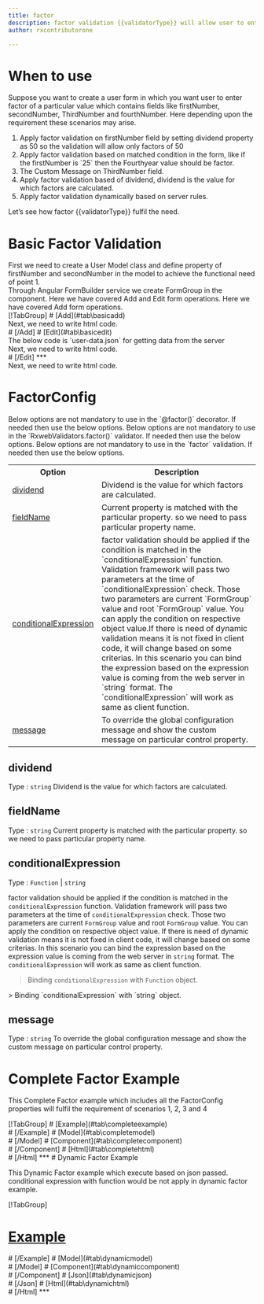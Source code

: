 ```yaml
---
title: factor 
description: factor validation {{validatorType}} will allow user to enter factor of a number which is called dividend.
author: rxcontributorone

---
```

# When to use
Suppose you want to create a user form in which you want user to enter factor of a particular value which contains fields like firstNumber, secondNumber, ThirdNumber and fourthNumber. Here depending upon the requirement these scenarios may arise.
<ol>
   <li>Apply factor validation on firstNumber field by setting  dividend property as 50 so the validation will allow only factors of 50</li>
   <li>Apply factor validation based on matched condition in the form, like if the firstNumber  is `25` then the Fourthyear value should be factor.</li>
   <li>The Custom Message on ThirdNumber field.</li>
   <li>Apply factor validation based of dividend, dividend is the value for which factors are calculated.</li>
   <data-scope scope="['decorator','validator']">
   <li>Apply factor validation dynamically based on server rules.</li>
   </data-scope>
</ol>
Let’s see how factor {{validatorType}} fulfil the need.

# Basic Factor Validation

<data-scope scope="['decorator','template-driven']">
First we need to create a User Model class and define property of firstNumber and secondNumber in the model to achieve the functional need of point 1.
<div component="app-code" key="factor-add-model"></div> 
</data-scope>
Through Angular FormBuilder service we create FormGroup in the component.
<data-scope scope="['decorator']">
Here we have covered Add and Edit form operations. 
</data-scope>

<data-scope scope="['validator','template-driven']">
Here we have covered Add form operations. 
</data-scope>

<data-scope scope="['decorator']">
<div component="app-tabs" key="basic-operations"></div>
[!TabGroup]
# [Add](#tab\basicadd)
<div component="app-code" key="factor-add-component"></div> 
Next, we need to write html code.
<div component="app-code" key="factor-add-html"></div> 
<div component="app-example-runner" ref-component="app-factor-add"></div>
# [/Add]
# [Edit](#tab\basicedit)
<div component="app-code" key="factor-edit-component"></div> 
The below code is `user-data.json` for getting data from the server
<div component="app-code" key="data-json"></div> 
Next, we need to write html code.
<div component="app-code" key="factor-edit-html"></div> 
<div component="app-example-runner" ref-component="app-factor-edit"></div>
# [/Edit]
***
</data-scope>

<data-scope scope="['validator','template-driven']">
<div component="app-code" key="factor-add-component"></div> 
Next, we need to write html code.
<div component="app-code" key="factor-add-html"></div> 
<div component="app-example-runner" ref-component="app-factor-add"></div>
</data-scope>

# FactorConfig
<data-scope scope="['decorator']">
Below options are not mandatory to use in the `@factor()` decorator. If needed then use the below options.
</data-scope>
<data-scope scope="['validator']">
Below options are not mandatory to use in the `RxwebValidators.factor()` validator. If needed then use the below options.
</data-scope>
<data-scope scope="['template-driven']">
Below options are not mandatory to use in the `factor` validation. If needed then use the below options.
</data-scope>

<table class="table table-bordered table-striped">
<tr><th>Option</th><th>Description</th></tr>
<tr><td><a href="#dividend" (click)='scrollTo("#dividend")' title="dividend">dividend</a></td><td>Dividend is the value for which factors are calculated.</td></tr>
<tr><td><a href="#fieldName" (click)='scrollTo("#fieldName")' title="fieldName">fieldName</a></td><td>Current property is matched with the particular property. so we need to pass particular property name.</td></tr>
<tr><td><a href="#conditionalExpression" (click)='scrollTo("#conditionalExpression")' title="conditionalExpression">conditionalExpression</a></td><td>factor validation should be applied if the condition is matched in the `conditionalExpression` function. Validation framework will pass two parameters at the time of `conditionalExpression` check. Those two parameters are current `FormGroup` value and root `FormGroup` value. You can apply the condition on respective object value.If there is need of dynamic validation means it is not fixed in client code, it will change based on some criterias. In this scenario you can bind the expression based on the expression value is coming from the web server in `string` format. The `conditionalExpression` will work as same as client function.</td></tr>
<tr><td><a href="#message" (click)='scrollTo("#message")' title="message">message</a></td><td>To override the global configuration message and show the custom message on particular control property.</td></tr>
</table>

## dividend 
Type :  `string` 
 Dividend is the value for which factors are calculated.

<div component="app-code" key="factor-dividendExample-model"></div> 
<div component="app-example-runner" ref-component="app-factor-dividend" title="factor {{validatorType}} with dividend" key="dividend"></div>

## fieldName 
Type :  `string` 
Current property is matched with the particular property. so we need to pass particular property name.

<div component="app-code" key="factor-fieldNameExample-model"></div> 
<div component="app-example-runner" ref-component="app-factor-fieldName" title="factor {{validatorType}} with fieldName" key="fieldName"></div>

## conditionalExpression 
Type :  `Function`  |  `string` 

factor validation should be applied if the condition is matched in the `conditionalExpression` function. Validation framework will pass two parameters at the time of `conditionalExpression` check. Those two parameters are current `FormGroup` value and root `FormGroup` value. You can apply the condition on respective object value.
If there is need of dynamic validation means it is not fixed in client code, it will change based on some criterias. In this scenario you can bind the expression based on the expression value is coming from the web server in `string` format. The `conditionalExpression` will work as same as client function.
 
> Binding `conditionalExpression` with `Function` object.
<div component="app-code" key="factor-conditionalExpressionExampleFunction-model"></div> 
> Binding `conditionalExpression` with `string` object.
<div component="app-code" key="factor-conditionalExpressionExampleString-model"></div> 

<div component="app-example-runner" ref-component="app-factor-conditionalExpression" title="factor {{validatorType}} with conditionalExpression" key="conditionalExpression"></div>

## message
Type :  `string` 
To override the global configuration message and show the custom message on particular control property.

<div component="app-code" key="factor-messageExample-model"></div> 
<div component="app-example-runner" ref-component="app-factor-message" title="factor {{validatorType}} with message" key="message"></div>

# Complete Factor Example

This Complete Factor example which includes all the FactorConfig properties will fulfil the requirement of scenarios 1, 2, 3 and 4

<div component="app-tabs" key="complete"></div>
[!TabGroup]
# [Example](#tab\completeexample)
<div component="app-example-runner" ref-component="app-factor-complete"></div>
# [/Example]
<data-scope scope="['decorator','template-driven']">
# [Model](#tab\completemodel)
<div component="app-code" key="factor-complete-model"></div> 
# [/Model]
</data-scope>
# [Component](#tab\completecomponent)
<div component="app-code" key="factor-complete-component"></div>
# [/Component]
# [Html](#tab\completehtml)
<div component="app-code" key="factor-complete-html"></div> 
# [/Html]
***

<data-scope scope="['decorator','validator']">
# Dynamic Factor Example

This Dynamic Factor example which execute based on json passed. conditional expression with function would be not apply in dynamic factor example. 

<div component="app-tabs" key="dynamic"></div>

[!TabGroup]
# [Example](#tab\dynamicexample)
<div component="app-example-runner" ref-component="app-factor-dynamic"></div>
# [/Example]
<data-scope scope="['decorator']">
# [Model](#tab\dynamicmodel)
<div component="app-code" key="factor-dynamic-model"></div>
# [/Model]
</data-scope>
# [Component](#tab\dynamiccomponent)
<div component="app-code" key="factor-dynamic-component"></div>
# [/Component]
# [Json](#tab\dynamicjson)
<div component="app-code" key="factor-dynamic-json"></div>
# [/Json]
# [Html](#tab\dynamichtml)
<div component="app-code" key="factor-dynamic-html"></div> 
# [/Html]
***
</data-scope>
